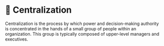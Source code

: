 # 🏢 Centralization

Centralization is the process by which power and decision-making authority is concentrated in the hands of a small group of people within an organization. This group is typically composed of upper-level managers and executives.&#x20;
